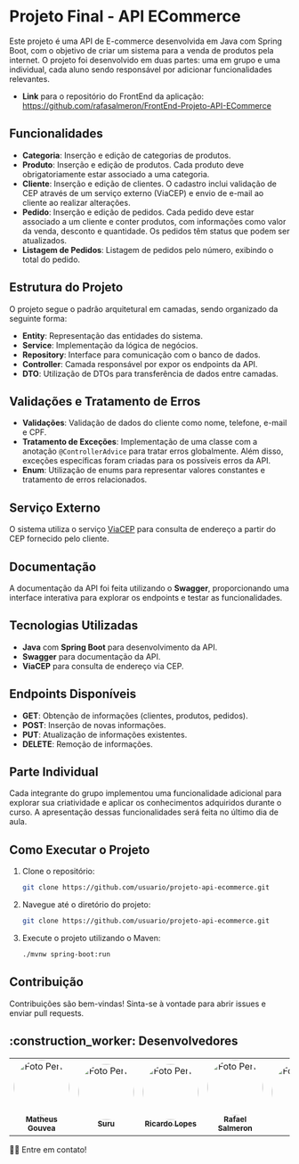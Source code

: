 # Projeto Final - API ECommerce

Este projeto é uma API de E-commerce desenvolvida em Java com Spring Boot, com o objetivo de criar um sistema para a venda de produtos pela internet. O projeto foi desenvolvido em duas partes: uma em grupo e uma individual, cada aluno sendo responsável por adicionar funcionalidades relevantes.

- **Link** para o repositório do FrontEnd da aplicação: https://github.com/rafasalmeron/FrontEnd-Projeto-API-ECommerce

## Funcionalidades

- **Categoria**: Inserção e edição de categorias de produtos.
- **Produto**: Inserção e edição de produtos. Cada produto deve obrigatoriamente estar associado a uma categoria.
- **Cliente**: Inserção e edição de clientes. O cadastro inclui validação de CEP através de um serviço externo (ViaCEP) e envio de e-mail ao cliente ao realizar alterações.
- **Pedido**: Inserção e edição de pedidos. Cada pedido deve estar associado a um cliente e conter produtos, com informações como valor da venda, desconto e quantidade. Os pedidos têm status que podem ser atualizados.
- **Listagem de Pedidos**: Listagem de pedidos pelo número, exibindo o total do pedido.

## Estrutura do Projeto

O projeto segue o padrão arquitetural em camadas, sendo organizado da seguinte forma:

- **Entity**: Representação das entidades do sistema.
- **Service**: Implementação da lógica de negócios.
- **Repository**: Interface para comunicação com o banco de dados.
- **Controller**: Camada responsável por expor os endpoints da API.
- **DTO**: Utilização de DTOs para transferência de dados entre camadas.
  
## Validações e Tratamento de Erros

- **Validações**: Validação de dados do cliente como nome, telefone, e-mail e CPF.
- **Tratamento de Exceções**: Implementação de uma classe com a anotação `@ControllerAdvice` para tratar erros globalmente. Além disso, exceções específicas foram criadas para os possíveis erros da API.
- **Enum**: Utilização de enums para representar valores constantes e tratamento de erros relacionados.

## Serviço Externo

O sistema utiliza o serviço [ViaCEP](https://viacep.com.br/ws/{cep}/json/) para consulta de endereço a partir do CEP fornecido pelo cliente.

## Documentação

A documentação da API foi feita utilizando o **Swagger**, proporcionando uma interface interativa para explorar os endpoints e testar as funcionalidades.

## Tecnologias Utilizadas

- **Java** com **Spring Boot** para desenvolvimento da API.
- **Swagger** para documentação da API.
- **ViaCEP** para consulta de endereço via CEP.

## Endpoints Disponíveis

- **GET**: Obtenção de informações (clientes, produtos, pedidos).
- **POST**: Inserção de novas informações.
- **PUT**: Atualização de informações existentes.
- **DELETE**: Remoção de informações.

## Parte Individual

Cada integrante do grupo implementou uma funcionalidade adicional para explorar sua criatividade e aplicar os conhecimentos adquiridos durante o curso. A apresentação dessas funcionalidades será feita no último dia de aula.

## Como Executar o Projeto

1. Clone o repositório:
   ```bash
   git clone https://github.com/usuario/projeto-api-ecommerce.git
   ```
2. Navegue até o diretório do projeto:
   ```bash
   git clone https://github.com/usuario/projeto-api-ecommerce.git
   ```
3. Execute o projeto utilizando o Maven:
   ```bash
   ./mvnw spring-boot:run
   ```

## Contribuição
  Contribuições são bem-vindas! Sinta-se à vontade para abrir issues e enviar pull requests.

<h2 id="desenvolvedores">:construction_worker: Desenvolvedores</h2>

<table> 
  <tr>
    <td align="center">
      <a href="https://github.com/matheusgouvea">
        <img style="border-radius: 50%" src="https://avatars.githubusercontent.com/u/49907532?v=4" width="100px" alt="Foto Perfil"/>
        <br />
        <sub>
          <b>Matheus Gouvea</b>
        </sub>
      </a>
      <a href="https://github.com/matheusgouvea"></a>
    </td>
    <td align="center">
      <a href="https://github.com/Suru13">
        <img style="border-radius: 50%" src="https://avatars.githubusercontent.com/u/78802877?v=4" width="100px" alt="Foto Perfil"/>
        <br />
        <sub>
          <b>Suru</b>
        </sub>
      </a>
      <a href="https://github.com/Suru13"></a>
    </td>
    <td align="center">
      <a href="https://github.com/ricardo-lopes130">
        <img style="border-radius: 50%" src="https://avatars.githubusercontent.com/u/177360954?v=4" width="100px" alt="Foto Perfil"/>
        <br />
        <sub>
          <b>Ricardo Lopes</b>
        </sub>
      </a> 
      <a href="https://github.com/ricardo-lopes130"></a>
    </td>
    <td align="center">
      <a href="https://github.com/rafasalmeron">
        <img style="border-radius: 50%" src="https://avatars.githubusercontent.com/u/94733546?v=4" width="100px" alt="Foto Perfil"/>
        <br />
        <sub>
          <b>Rafael Salmeron</b>
        </sub>
      </a> 
      <a href="https://github.com/rafasalmeron"></a>
    </td>
    <td align="center">
      <a href="https://github.com/ryansouza9">
        <img style="border-radius: 50%" src="https://avatars.githubusercontent.com/u/178517635?v=4" width="100px" alt="Foto Perfil"/>
        <br />
        <sub>
          <b>Ryan</b>
        </sub>
      </a> 
      <a href="https://github.com/ryansouza9"></a>
  </tr>
</table>

👋🏽 Entre em contato!
